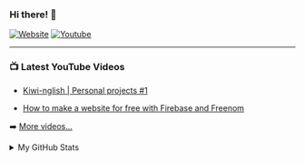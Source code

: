 ### Hi there! 👋
[![Website](https://img.shields.io/website?label=notgentoo.ml&style=for-the-badge&url=https%3A%2F%2Fnotgentoo.ml)](https://notgentoo.ml)
[![Youtube](https://img.shields.io/badge/Subscribe%20to-Notgentoo-red?style=for-the-badge&logo=youtube)](https://www.youtube.com/channel/UCq9U49Eyhwl9zl6yvaU7FiA?sub_confirmation=1)
<!--
### Languages and Tools:

<img align="left" alt="Visual Studio Code" width="26px" src="https://raw.githubusercontent.com/github/explore/80688e429a7d4ef2fca1e82350fe8e3517d3494d/topics/visual-studio-code/visual-studio-code.png" />
<img align="left" alt="HTML5" width="26px" src="https://raw.githubusercontent.com/github/explore/80688e429a7d4ef2fca1e82350fe8e3517d3494d/topics/html/html.png" />
<img align="left" alt="CSS3" width="26px" src="https://raw.githubusercontent.com/github/explore/80688e429a7d4ef2fca1e82350fe8e3517d3494d/topics/css/css.png" />
<img align="left" alt="JavaScript" width="26px" src="https://raw.githubusercontent.com/github/explore/80688e429a7d4ef2fca1e82350fe8e3517d3494d/topics/javascript/javascript.png" />
<img align="left" alt="Node.js" width="26px" src="https://raw.githubusercontent.com/github/explore/80688e429a7d4ef2fca1e82350fe8e3517d3494d/topics/nodejs/nodejs.png" />
<img align="left" alt="Deno" width="26px" src="https://raw.githubusercontent.com/github/explore/361e2821e2dea67711cde99c9c40ed357061cf27/topics/deno/deno.png" />
<img align="left" alt="Git" width="26px" src="https://raw.githubusercontent.com/github/explore/80688e429a7d4ef2fca1e82350fe8e3517d3494d/topics/git/git.png" />
<img align="left" alt="GitHub" width="26px" src="https://raw.githubusercontent.com/github/explore/78df643247d429f6cc873026c0622819ad797942/topics/github/github.png" />
<img align="left" alt="Terminal" width="26px" src="https://raw.githubusercontent.com/github/explore/80688e429a7d4ef2fca1e82350fe8e3517d3494d/topics/terminal/terminal.png" />
-->
---

### 📺 Latest YouTube Videos

- [Kiwi-nglish | Personal projects #1](https://www.youtube.com/watch?v=uTuBivU6kwU)

- [How to make a website for free with Firebase and Freenom](https://www.youtube.com/watch?v=M9628rXN7mA)

➡️ [More videos...](https://www.youtube.com/channel/UCq9U49Eyhwl9zl6yvaU7FiA/videos)

<details>
  <summary>My GitHub Stats</summary>
  <img align="left" alt="My GitHub Stats" src="https://github-readme-stats.codestackr.vercel.app/api?username=Tasty-Kiwi&show_icons=true&hide_border=true&theme=tokyonight" />
</details>
